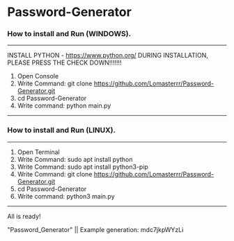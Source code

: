 # Password-Generator
### How to install and Run (WINDOWS).
---------------------------------------------------------------------------------------
INSTALL PYTHON - https://www.python.org/ 
DURING INSTALLATION, PLEASE PRESS THE CHECK DOWN!!!!!!!
1. Open Console
2. Write Command: git clone https://github.com/Lomasterrr/Password-Generator.git
2. cd Password-Generator
5. Write command: python main.py
---------------------------------------------------------------------------------------

### How to install and Run (LINUX).
---------------------------------------------------------------------------------------
1. Open Terminal
2. Write Command: sudo apt install python
3. Write Command: sudo apt install python3-pip
4. Write Command: git clone https://github.com/Lomasterrr/Password-Generator.git
5. cd Password-Generator
6. Write command: python3 main.py
---------------------------------------------------------------------------------------
All is ready!

"Password_Generator"  || Example generation:  mdc7jkpWYzLi


